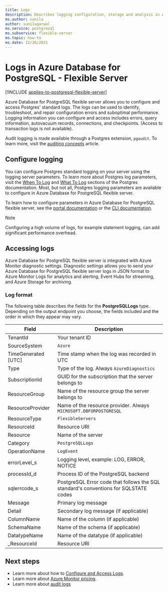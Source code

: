 ```yaml
---
title: Logs
description: Describes logging configuration, storage and analysis in Azure Database for PostgreSQL - Flexible Server.
ms.author: sunila
author: sunilagarwal
ms.service: postgresql
ms.subservice: flexible-server
ms.topic: how-to
ms.date: 12/26/2021
---
```


# Logs in Azure Database for PostgreSQL - Flexible Server

[!INCLUDE [applies-to-postgresql-flexible-server](../includes/applies-to-postgresql-flexible-server.md)]

Azure Database for PostgreSQL flexible server allows you to configure and access Postgres' standard logs. The logs can be used to identify, troubleshoot, and repair configuration errors and suboptimal performance. Logging information you can configure and access includes errors, query information, autovacuum records, connections, and checkpoints. (Access to transaction logs is not available).

Audit logging is made available through a Postgres extension, `pgaudit`. To learn more, visit the [auditing concepts](concepts-audit.md) article.

## Configure logging

You can configure Postgres standard logging on your server using the logging server parameters. To learn more about Postgres log parameters, visit the [When To Log](https://www.postgresql.org/docs/current/runtime-config-logging.html#RUNTIME-CONFIG-LOGGING-WHEN) and [What To Log](https://www.postgresql.org/docs/current/runtime-config-logging.html#RUNTIME-CONFIG-LOGGING-WHAT) sections of the Postgres documentation. Most, but not all, Postgres logging parameters are available to configure in Azure Database for PostgreSQL flexible server.

To learn how to configure parameters in Azure Database for PostgreSQL flexible server, see the [portal documentation](howto-configure-server-parameters-using-portal.md) or the [CLI documentation](howto-configure-server-parameters-using-cli.md).

> [!NOTE]
> Configuring a high volume of logs, for example statement logging, can add significant performance overhead. 

## Accessing logs

Azure Database for PostgreSQL flexible server is integrated with Azure Monitor diagnostic settings. Diagnostic settings allows you to send your Azure Database for PostgreSQL flexible server logs in JSON format to Azure Monitor Logs for analytics and alerting, Event Hubs for streaming, and Azure Storage for archiving. 

### Log format

The following table describes the fields for the **PostgreSQLLogs** type. Depending on the output endpoint you choose, the fields included and the order in which they appear may vary. 

|**Field** | **Description** |
|---|---|
| TenantId | Your tenant ID |
| SourceSystem | `Azure` |
| TimeGenerated [UTC] | Time stamp when the log was recorded in UTC |
| Type | Type of the log. Always `AzureDiagnostics` |
| SubscriptionId | GUID for the subscription that the server belongs to |
| ResourceGroup | Name of the resource group the server belongs to |
| ResourceProvider | Name of the resource provider. Always `MICROSOFT.DBFORPOSTGRESQL` |
| ResourceType | `FlexibleServers` |
| ResourceId | Resource URI |
| Resource | Name of the server |
| Category | `PostgreSQLLogs` |
| OperationName | `LogEvent` |
| errorLevel_s | Logging level, example: LOG, ERROR, NOTICE |
| processId_d | Process ID of the PostgreSQL backend |
| sqlerrcode_s | PostgreSQL Error code that follows the SQL standard's conventions for SQLSTATE codes |
| Message | Primary log message | 
| Detail | Secondary log message (if applicable) |
| ColumnName | Name of the column (if applicable) |
| SchemaName | Name of the schema (if applicable) |
| DatatypeName | Name of the datatype (if applicable) |
| _ResourceId | Resource URI |


## Next steps

- Learn more about how to [Configure and Access Logs](howto-configure-and-access-logs.md).
- Learn more about [Azure Monitor pricing](https://azure.microsoft.com/pricing/details/monitor/).
- Learn more about [audit logs](concepts-audit.md)
